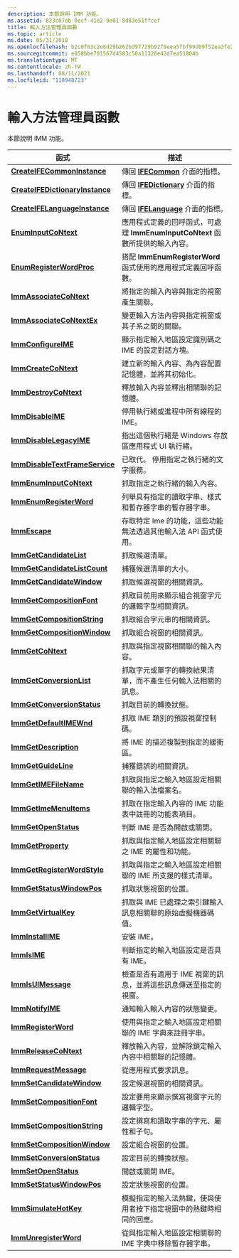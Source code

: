 ```yaml
---
description: 本節說明 IMM 功能。
ms.assetid: 833c07eb-0ecf-41e2-9e01-8d83e51ffcef
title: 輸入方法管理員函數
ms.topic: article
ms.date: 05/31/2018
ms.openlocfilehash: b2c0f03c2e6d29b262bd97729b92f9eea5fbf99d09f52ea3fe2b3579646a6fa8
ms.sourcegitcommit: e858bbe701567d4583c50a11326e42d7ea51804b
ms.translationtype: MT
ms.contentlocale: zh-TW
ms.lasthandoff: 08/11/2021
ms.locfileid: "118948723"
---
```

# <a name="input-method-manager-functions"></a>輸入方法管理員函數

本節說明 IMM 功能。



| 函式                                                           | 描述                                                                                                                |
|--------------------------------------------------------------------|----------------------------------------------------------------------------------------------------------------------------|
| [**CreateIFECommonInstance**](/windows/desktop/api/msime/nf-msime-createifecommoninstance)         | 傳回 [**IFECommon**](/windows/desktop/api/Msime/nn-msime-ifecommon) 介面的指標。                                                          |
| [**CreateIFEDictionaryInstance**](/windows/desktop/api/msime/nf-msime-createifedictionaryinstance) | 傳回 [**IFEDictionary**](/windows/desktop/api/Msime/nn-msime-ifedictionary) 介面的指標。                                                  |
| [**CreateIFELanguageInstance**](/windows/desktop/api/msime/nf-msime-createifelanguageinstance)     | 傳回 [**IFELanguage**](/windows/desktop/api/Msime/nn-msime-ifelanguage) 介面的指標。                                                      |
| [**EnumInputCoNtext**](/windows/desktop/api/Imm/nc-imm-imcenumproc)                       | 應用程式定義的回呼函式，可處理 **ImmEnumInputCoNtext** 函數所提供的輸入內容。   |
| [**EnumRegisterWordProc**](/windows/desktop/api/Imm/nc-imm-registerwordenumproca)               | 搭配 **ImmEnumRegisterWord** 函式使用的應用程式定義回呼函數。                                   |
| [**ImmAssociateCoNtext**](/windows/desktop/api/Imm/nf-imm-immassociatecontext)                 | 將指定的輸入內容與指定的視窗產生關聯。                                                          |
| [**ImmAssociateCoNtextEx**](/windows/desktop/api/Imm/nf-imm-immassociatecontextex)             | 變更輸入方法內容與指定視窗或其子系之間的關聯。                         |
| [**ImmConfigureIME**](/windows/desktop/api/Imm/nf-imm-immconfigureimea)                         | 顯示指定輸入地區設定識別碼之 IME 的設定對話方塊。                                |
| [**ImmCreateCoNtext**](/windows/desktop/api/Imm/nf-imm-immcreatecontext)                       | 建立新的輸入內容、為內容配置記憶體，並將其初始化。                                        |
| [**ImmDestroyCoNtext**](/windows/desktop/api/Imm/nf-imm-immdestroycontext)                     | 釋放輸入內容並釋出相關聯的記憶體。                                                                    |
| [**ImmDisableIME**](/windows/desktop/api/Imm/nf-imm-immdisableime)                             | 停用執行緒或進程中所有線程的 IME。                                                             |
| [**ImmDisableLegacyIME**](/windows/desktop/api/Imm/nf-imm-immdisablelegacyime)                 | 指出這個執行緒是 Windows 存放區應用程式 UI 執行緒。                                                               |
| [**ImmDisableTextFrameService**](/windows/desktop/api/Imm/nf-imm-immdisabletextframeservice)   | 已取代。 停用指定之執行緒的文字服務。                                                            |
| [**ImmEnumInputCoNtext**](/windows/desktop/api/Imm/nf-imm-immenuminputcontext)                 | 抓取指定之執行緒的輸入內容。                                                                      |
| [**ImmEnumRegisterWord**](/windows/desktop/api/Imm/nf-imm-immenumregisterworda)                 | 列舉具有指定的讀取字串、樣式和暫存器字串的暫存器字串。                           |
| [**ImmEscape**](/windows/desktop/api/Imm/nf-imm-immescapea)                                     | 存取特定 Ime 的功能，這些功能無法透過其他輸入法 API 函式使用。                           |
| [**ImmGetCandidateList**](/windows/desktop/api/Imm/nf-imm-immgetcandidatelista)                 | 抓取候選清單。                                                                                                |
| [**ImmGetCandidateListCount**](/windows/desktop/api/Imm/nf-imm-immgetcandidatelistcounta)       | 捕獲候選清單的大小。                                                                                 |
| [**ImmGetCandidateWindow**](/windows/desktop/api/Imm/nf-imm-immgetcandidatewindow)             | 抓取候選視窗的相關資訊。                                                                         |
| [**ImmGetCompositionFont**](/windows/desktop/api/Imm/nf-imm-immgetcompositionfonta)             | 抓取目前用來顯示組合視窗字元的邏輯字型相關資訊。               |
| [**ImmGetCompositionString**](/windows/desktop/api/Imm/nf-imm-immgetcompositionstringa)         | 抓取組合字元串的相關資訊。                                                                        |
| [**ImmGetCompositionWindow**](/windows/desktop/api/Imm/nf-imm-immgetcompositionwindow)         | 抓取組合視窗的相關資訊。                                                                        |
| [**ImmGetCoNtext**](/windows/desktop/api/Imm/nf-imm-immgetcontext)                             | 抓取與指定視窗相關聯的輸入內容。                                                          |
| [**ImmGetConversionList**](/windows/desktop/api/Imm/nf-imm-immgetconversionlista)               | 抓取字元或單字的轉換結果清單，而不產生任何輸入法相關的訊息。                   |
| [**ImmGetConversionStatus**](/windows/desktop/api/Imm/nf-imm-immgetconversionstatus)           | 抓取目前的轉換狀態。                                                                                   |
| [**ImmGetDefaultIMEWnd**](/windows/desktop/api/Imm/nf-imm-immgetdefaultimewnd)                 | 抓取 IME 類別的預設視窗控制碼。                                                                      |
| [**ImmGetDescription**](/windows/desktop/api/Imm/nf-imm-immgetdescriptiona)                     | 將 IME 的描述複製到指定的緩衝區。                                                                 |
| [**ImmGetGuideLine**](/windows/desktop/api/Imm/nf-imm-immgetguidelinea)                         | 捕獲錯誤的相關資訊。                                                                                        |
| [**ImmGetIMEFileName**](/windows/desktop/api/Imm/nf-imm-immgetimefilenamea)                     | 抓取與指定之輸入地區設定相關聯的輸入法檔案名。                                             |
| [**ImmGetImeMenuItems**](/windows/desktop/api/Imm/nf-imm-immgetimemenuitemsa)                   | 抓取在指定輸入內容的 IME 功能表中註冊的功能表項目。                                 |
| [**ImmGetOpenStatus**](/windows/desktop/api/Imm/nf-imm-immgetopenstatus)                       | 判斷 IME 是否為開啟或關閉。                                                                              |
| [**ImmGetProperty**](/windows/desktop/api/Imm/nf-imm-immgetproperty)                           | 抓取與指定輸入地區設定相關聯之 IME 的屬性和功能。                             |
| [**ImmGetRegisterWordStyle**](/windows/desktop/api/Imm/nf-imm-immgetregisterwordstylea)         | 抓取與指定之輸入地區設定相關聯的 IME 所支援的樣式清單。                            |
| [**ImmGetStatusWindowPos**](/windows/desktop/api/Imm/nf-imm-immgetstatuswindowpos)             | 抓取狀態視窗的位置。                                                                               |
| [**ImmGetVirtualKey**](/windows/desktop/api/Imm/nf-imm-immgetvirtualkey)                       | 抓取與 IME 已處理之索引鍵輸入訊息相關聯的原始虛擬機器碼值。           |
| [**ImmInstallIME**](/windows/desktop/api/Imm/nf-imm-imminstallimea)                             | 安裝 IME。                                                                                                           |
| [**ImmIsIME**](/windows/desktop/api/Imm/nf-imm-immisime)                                       | 判斷指定的輸入地區設定是否具有 IME。                                                                       |
| [**ImmIsUIMessage**](/windows/desktop/api/Imm/nf-imm-immisuimessagea)                           | 檢查是否有適用于 IME 視窗的訊息，並將這些訊息傳送至指定的視窗。                          |
| [**ImmNotifyIME**](/windows/desktop/api/Imm/nf-imm-immnotifyime)                               | 通知輸入輸入內容的狀態變更。                                                         |
| [**ImmRegisterWord**](/windows/desktop/api/Imm/nf-imm-immregisterworda)                         | 使用與指定之輸入地區設定相關聯的 IME 字典來註冊字串。                              |
| [**ImmReleaseCoNtext**](/windows/desktop/api/Imm/nf-imm-immreleasecontext)                     | 釋放輸入內容，並解除鎖定輸入內容中相關聯的記憶體。                                         |
| [**ImmRequestMessage**](/windows/desktop/api/Immdev/nf-immdev-immrequestmessagea)                     | 從應用程式要求訊息。                                                                                   |
| [**ImmSetCandidateWindow**](/windows/desktop/api/Imm/nf-imm-immsetcandidatewindow)             | 設定候選視窗的相關資訊。                                                                              |
| [**ImmSetCompositionFont**](/windows/desktop/api/Imm/nf-imm-immsetcompositionfonta)             | 設定要用來顯示撰寫視窗字元的邏輯字型。                                              |
| [**ImmSetCompositionString**](/windows/desktop/api/Imm/nf-imm-immsetcompositionstringa)         | 設定撰寫和讀取字串的字元、屬性和子句。                                       |
| [**ImmSetCompositionWindow**](/windows/desktop/api/Imm/nf-imm-immsetcompositionwindow)         | 設定組合視窗的位置。                                                                               |
| [**ImmSetConversionStatus**](/windows/desktop/api/Imm/nf-imm-immsetconversionstatus)           | 設定目前的轉換狀態。                                                                                        |
| [**ImmSetOpenStatus**](/windows/desktop/api/Imm/nf-imm-immsetopenstatus)                       | 開啟或關閉 IME。                                                                                                   |
| [**ImmSetStatusWindowPos**](/windows/desktop/api/Imm/nf-imm-immsetstatuswindowpos)             | 設定狀態視窗的位置。                                                                                    |
| [**ImmSimulateHotKey**](/windows/desktop/api/Imm/nf-imm-immsimulatehotkey)                     | 模擬指定的輸入法熱鍵，使與使用者按下指定視窗中的熱鍵時相同的回應。 |
| [**ImmUnregisterWord**](/windows/desktop/api/Imm/nf-imm-immunregisterworda)                     | 從與指定輸入地區設定相關聯的 IME 字典中移除暫存器字串。                       |



 

 

 



